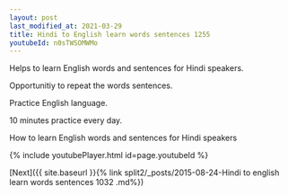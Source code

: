 ```yaml
---
layout: post
last_modified_at: 2021-03-29
title: Hindi to English learn words sentences 1255 
youtubeId: n0sTWSOMWMo
---
```

 
 
Helps to learn English words and sentences for Hindi speakers.

Opportunitiy to repeat the words sentences. 

Practice English language. 
 
10 minutes practice every day. 
 
How to learn English words and sentences for Hindi speakers 
 
{% include youtubePlayer.html id=page.youtubeId %}
 
 
[Next]({{ site.baseurl }}{% link  split2/_posts/2015-08-24-Hindi to english learn words sentences 1032 .md%})
 
